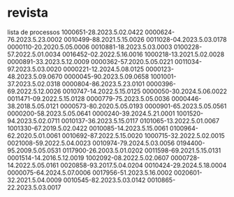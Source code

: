 # revista
lista de processos
1000651-28.2023.5.02.0422
0000624-76.2023.5.23.0002
0010499-88.2021.5.15.0026
0011028-04.2023.5.03.0178
0000110-20.2020.5.05.0006
0010881-18.2023.5.03.0003
0100228-57.2022.5.01.0034
0016452-02.2022.5.16.0016
1000218-13.2021.5.02.0028
0000891-33.2023.5.12.0009
0000362-57.2020.5.05.0221
0011034-97.2023.5.03.0020
0000221-12.2024.5.08.0125
0000123-48.2023.5.09.0670
0000045-90.2023.5.09.0658
1001001-37.2023.5.02.0318
0000804-86.2023.5.23.0101
0000396-69.2022.5.12.0026
0010747-14.2022.5.15.0125
0000050-30.2024.5.06.0022
0011471-09.2022.5.15.0128
0000779-75.2023.5.05.0036
0000446-38.2018.5.05.0121
0000573-80.2020.5.05.0193
0000901-65.2023.5.05.0561
0000200-58.2023.5.05.0641
0000240-39.2024.5.21.0001
1001520-94.2023.5.02.0711
0010137-36.2023.5.15.0117
0101065-13.2022.5.01.0067
1001330-67.2019.5.02.0422
0010085-14.2023.5.15.0061
0100964-62.2020.5.01.0061
0010692-87.2022.5.15.0020
1000715-32.2022.5.02.0015
0021008-59.2022.5.04.0023
0010974-79.2024.5.03.0056
0194400-95.2009.5.05.0531
0117900-26.2003.5.01.0202
0011598-69.2021.5.15.0131
0001514-14.2016.5.12.0019
1002092-08.2022.5.02.0607
0000728-14.2022.5.05.0161
0020858-93.2017.5.04.0204
0010424-29.2024.5.18.0004
0000075-64.2024.5.07.0006
0017956-51.2023.5.16.0002
0020601-32.2021.5.04.0009
0010545-82.2023.5.03.0142
0010865-22.2023.5.03.0017
